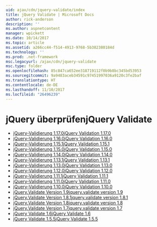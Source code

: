 ```yaml
---
uid: ajax/cdn/jquery-validate/index
title: jQuery Validate | Microsoft Docs
author: rick-anderson
description: ''
ms.author: aspnetcontent
manager: wpickett
ms.date: 10/14/2017
ms.topic: article
ms.assetid: a266cc44-f514-4913-9768-5b382380184d
ms.technology: ''
ms.prod: .net-framework
msc.legacyurl: /ajax/cdn/jquery-validate
msc.type: folder
ms.openlocfilehash: 85c847ca652ee318719112f0b9b8bc345bd53953
ms.sourcegitcommit: 9a9483aceb34591c97451997036a9120c3fe2baf
ms.translationtype: HT
ms.contentlocale: de-DE
ms.lasthandoff: 11/10/2017
ms.locfileid: "26496239"
---
```

<a name="jquery-validate"></a><span data-ttu-id="2b812-102">jQuery überprüfen</span><span class="sxs-lookup"><span data-stu-id="2b812-102">jQuery Validate</span></span>
====================
- [<span data-ttu-id="2b812-103">jQuery-Validierung 1.17.0</span><span class="sxs-lookup"><span data-stu-id="2b812-103">jQuery Validation 1.17.0</span></span>](cdnjqueryvalidate1170.md)
- [<span data-ttu-id="2b812-104">jQuery-Validierung 1.16.0</span><span class="sxs-lookup"><span data-stu-id="2b812-104">jQuery Validation 1.16.0</span></span>](cdnjqueryvalidate1160.md)
- [<span data-ttu-id="2b812-105">jQuery-Validierung 1.15.1</span><span class="sxs-lookup"><span data-stu-id="2b812-105">jQuery Validation 1.15.1</span></span>](cdnjqueryvalidate1151.md)
- [<span data-ttu-id="2b812-106">jQuery-Validierung 1.15.0</span><span class="sxs-lookup"><span data-stu-id="2b812-106">jQuery Validation 1.15.0</span></span>](cdnjqueryvalidate1150.md)
- [<span data-ttu-id="2b812-107">jQuery-Validierung 1.14.0</span><span class="sxs-lookup"><span data-stu-id="2b812-107">jQuery Validation 1.14.0</span></span>](cdnjqueryvalidate1140.md)
- [<span data-ttu-id="2b812-108">jQuery-Validierung 1.13.1</span><span class="sxs-lookup"><span data-stu-id="2b812-108">jQuery Validation 1.13.1</span></span>](cdnjqueryvalidate1131.md)
- [<span data-ttu-id="2b812-109">jQuery-Validierung 1.13.0</span><span class="sxs-lookup"><span data-stu-id="2b812-109">jQuery Validation 1.13.0</span></span>](cdnjqueryvalidate1130.md)
- [<span data-ttu-id="2b812-110">jQuery-Validierung 1.12.0</span><span class="sxs-lookup"><span data-stu-id="2b812-110">jQuery Validation 1.12.0</span></span>](cdnjqueryvalidate1120.md)
- [<span data-ttu-id="2b812-111">jQuery-Validierung 1.11.1</span><span class="sxs-lookup"><span data-stu-id="2b812-111">jQuery Validation 1.11.1</span></span>](cdnjqueryvalidate1111.md)
- [<span data-ttu-id="2b812-112">jQuery-Validierung 1.11.0</span><span class="sxs-lookup"><span data-stu-id="2b812-112">jQuery Validation 1.11.0</span></span>](cdnjqueryvalidate111.md)
- [<span data-ttu-id="2b812-113">jQuery-Validierung 1.10.0</span><span class="sxs-lookup"><span data-stu-id="2b812-113">jQuery Validation 1.10.0</span></span>](cdnjqueryvalidate110.md)
- [<span data-ttu-id="2b812-114">jQuery.Validate Version 1.9</span><span class="sxs-lookup"><span data-stu-id="2b812-114">jquery.validate version 1.9</span></span>](cdnjqueryvalidate19.md)
- [<span data-ttu-id="2b812-115">jQuery.Validate Version 1.8.1</span><span class="sxs-lookup"><span data-stu-id="2b812-115">jquery.validate version 1.8.1</span></span>](cdnjqueryvalidate181.md)
- [<span data-ttu-id="2b812-116">jQuery.Validate Version 1.8</span><span class="sxs-lookup"><span data-stu-id="2b812-116">jquery.validate version 1.8</span></span>](cdnjqueryvalidate18.md)
- [<span data-ttu-id="2b812-117">jQuery.Validate Version 1.7</span><span class="sxs-lookup"><span data-stu-id="2b812-117">jquery.validate version 1.7</span></span>](cdnjqueryvalidate17.md)
- [<span data-ttu-id="2b812-118">jQuery Validate 1.6</span><span class="sxs-lookup"><span data-stu-id="2b812-118">jQuery Validate 1.6</span></span>](cdnjqueryvalidate16.md)
- [<span data-ttu-id="2b812-119">jQuery Validate 1.5.5</span><span class="sxs-lookup"><span data-stu-id="2b812-119">jQuery Validate 1.5.5</span></span>](cdnjqueryvalidate155.md)
